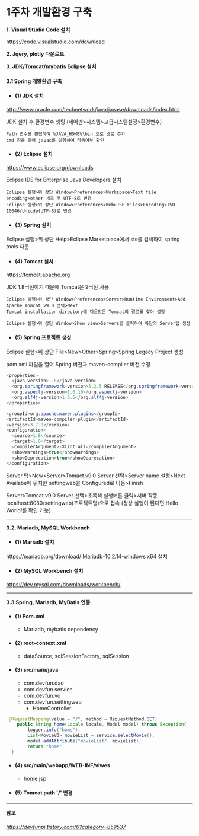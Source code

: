 # 1주차 개발환경 구축 
   
      
**1. Visual Studio Code 설치**   

https://code.visualstudio.com/download   
   
**2. Jqery, plotly 다운로드**      

**3. JDK/Tomcat/mybatis Eclipse 설치**   
   
#### 3.1 Spring 개발환경 구축      
   
   
 * #### (1) JDK 설치   
http://www.oracle.com/technetwork/java/javase/downloads/index.html  

JDK 설치 후 환경변수 셋팅 (제어판>시스템>고급시스템설정>환경변수)   
<pre><code>Path 변수를 편집하여 %JAVA_HOME%\bin 으로 경로 추가   
cmd 창을 열어 javac를 실행하여 작동여부 확인</code></pre>   


  * #### (2) Eclipse 설치   
https://www.eclipse.org/downloads 

Eclipse IDE for Enterprise Java Developers 설치 

<pre>
<code>Eclipse 실행>위 상단 Window>Preferences>Workspace>Text file encoding>other 체크 후 UTF-8로 변경   
Eclipse 실행>위 상단 Window>Preferences>Web>JSP Files>Encoding>ISO 10646/Unicde(UTF-8)로 변경</code>
</pre>  


   * #### (3) Spring 설치   
Eclipse 실행>위 상단 Help>Eclipse Marketplace에서 sts를 검색하여 spring tools 다운     


   * #### (4) Tomcat 설치   
https://tomcat.apache.org 

JDK 1.8버전이기 때문에 Tomcat은 9버전 사용      

<pre>
<code>Eclipse 실행>위 상단 Window>Preferences>Server>Runtime Environment>Add    
Apache Tomcat v9.0 선택>Next  
Tomcat installation directory에 다운받은 Tomcat의 경로를 찾아 설정   
  
Eclipse 실행>위 상단 Window>Show view>Servers를 클릭하여 하단의 Server탭 생성</code>
</pre>     


   * #### (5) Spring 프로젝트 생성   
Eclipse 실행>위 상단 File>New>Other>Spring>Spring Legacy Project 생성     

pom.xml 파일을 열어 Spring 버전과 maven-compiler 버전 수정 
    
```java
<properties>
  <java-version>1.8</java-version>
  <org.springframework-version>5.2.5 RELEASE</org.springframework-version>
  <org.aspectj-version>1.6.10</org.aspectj-version>
  <org.slf4j-version>1.6.6</org.slf4j-version>
</properties>
```

```java
<groupId>org.apache.maven.plugins</groupId>
<artifactId>maven-compiler-plugin</artifactId>
<version>3.7.0</version>
<configuration>
  <source>1.8</source>
  <target>1.8</target>
  <compilerArgument>-Xlint:all</compilerArgument>
  <showWarnings>true</showWarnings>
  <showDeprecation>true</showDeprecation>
</configuration>
```
   
Server 탭>New>Server>Tomact v9.0 Server 선택>Server name 설정>Next   
Availabe에 위치한 settingweb을 Configured로 이동>Finish   

Server>Tomcat v9.0 Server 선택>초록색 실행버튼 클릭>서버 작동   
localhost:8080/settingweb(프로젝트명)으로 접속 (정상 실행이 된다면 Hello World!를 확인 가능)    


-------------------------------------------------------------------------------------------------------------------

**3.2. Mariadb, MySQL Workbench**   


   * #### (1) Mariadb 설치   
https://mariadb.org/download/   Mariadb-10.2.14-windows x64 설치   
   
   
   * #### (2) MySQL Workbench 설치   
https://dev.mysql.com/downloads/workbench/   

-------------------------------------------------------------------------------------------------------------------------------

**3.3 Spring, Mariadb, MyBatis 연동**


   * #### (1) Pom.xml    
      * Mariadb, mybatis dependency    

   * #### (2) root-context.xml  
      * dataSource, sqlSessionFactory, sqlSession 

   * #### (3) src/main/java   
      * com.devfun.dao 
      * com.devfun.service 
      * com.devfun.vo 
      * com.devfun.settingweb   
        * HomeController   
```java
 @RequestMapping(value = "/", method = RequestMethod.GET)
    public String home(Locale locale, Model model) throws Exception{
        logger.info("home");
        List<MovieVO> movieList = service.selectMovie();
        model.addAttribute("movieList", movieList);
        return "home";
  }
```
   * #### (4) src/main/webapp/WEB-INF/viwes   
      * home.jsp   
      
   * #### (5) Tomcat path '/' 변경     

-------------------------------------------------------------------------------------------------------------------
**참고**   
###### https://devfunpj.tistory.com/6?category=859537
